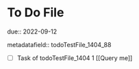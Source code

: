# To Do File

due:: 2022-09-12

metadatafield:: todoTestFile_1404_88

- [ ] Task of todoTestFile_1404 1 [[Query me]]
